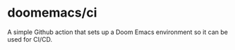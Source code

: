 # doomemacs/ci

A simple Github action that sets up a Doom Emacs environment so it can be used
for CI/CD.
